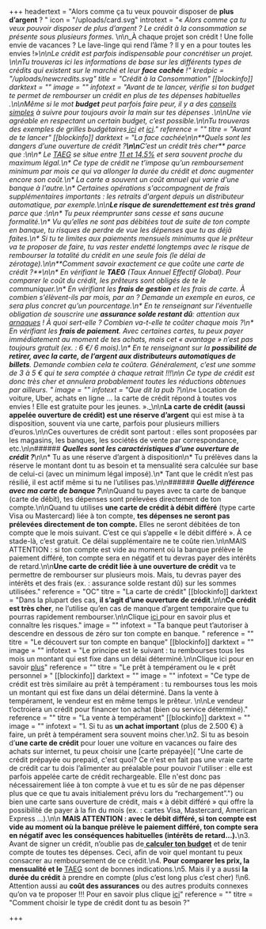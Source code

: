 +++
headertext = "Alors comme ça tu veux pouvoir disposer de **plus d’argent** ? "
icon = "/uploads/card.svg"
introtext = "« _Alors comme ça tu veux pouvoir disposer de plus d’argent ? Le crédit à la consommation se présente sous plusieurs formes._ \n\n_À chaque projet son crédit ! Une folle envie de vacances ? Le lave-linge qui rend l’âme ? Il y en a pour toutes les envies !»_\n\nLe crédit est parfois indispensable pour concrétiser un projet. \n\nTu trouveras ici les informations de base sur les différents types de crédits qui existent sur le marché et leur **face cachée** !"
kredpic = "/uploads/newcredits.svg"
title = "Crédit à la Consommation"
[[blockinfo]]
darktext = ""
image = ""
infotext = "Avant de te lancer, vérifie si ton budget te permet de rembourser un crédit en plus de tes dépenses habituelles .\n\nMême si le mot **budget** peut parfois faire peur, il y a des [conseils simples](https://www.thebudgetmom.com/) à suivre pour toujours avoir la main sur tes dépenses .\n\nUne vie agréable en respectant un certain budget, c’est possible.\n\nTu trouveras des exemples de grilles budgétaires[ ici](http://socialsante.wallonie.be/surendettement/citoyen/calcul_budget_public/) et [ici](http://www.checkyourbudget.be/spip.php?rubrique27&lang=fr)."
reference = ""
titre = "Avant de te lancer"
[[blockinfo]]
darktext = "La face cachée\n\n**_Quels sont les dangers d’une ouverture de crédit ?_**\n\n**C’est un crédit très cher** parce que :\n\n* Le [TAEG](#)  se situe entre [11 et 14,5%](https://economie.fgov.be/fr/themes/services-financiers/credit-la-consommation/cout-du-credit/tarifs-maximaux)  et sera souvent proche du maximum légal.\n* Ce type de crédit ne t’impose qu’un remboursement minimum par mois ce qui va allonger la durée du crédit et donc augmenter encore son coût.\n* La carte a souvent un coût annuel qui varie d'une banque à l'autre.\n* Certaines opérations s'accompagnent de frais supplémentaires importants : les retraits d'argent depuis un distributeur automatique, par exemple.\n\n**Le risque de surendettement est très grand** parce que :\n\n* Tu peux réemprunter sans cesse et sans aucune formalité.\n* Vu qu’elles ne sont pas débitées tout de suite de ton compte en banque, tu risques de perdre de vue les dépenses que tu as déjà faites.\n* Si tu te limites aux paiements mensuels minimums que le prêteur va te proposer de faire, tu vas rester endetté longtemps avec le risque de rembourser la totalité du crédit en une seule fois (le délai de zérotage).\n\n**_Comment savoir exactement ce que coûte une carte de crédit ?_**\n\n* En vérifiant le **TAEG** (Taux Annuel Effectif Global). Pour comparer le coût du crédit, les prêteurs sont obligés de te le communiquer.\n* En vérifiant les **frais de gestion** et les frais de carte. À combien s’élèvent-ils par mois, par an ? Demande un exemple en euros, ce sera plus concret qu’un pourcentage.\n* En te renseignant sur l’éventuelle obligation de souscrire une **assurance solde restant dû**: attention aux [arnaques](https://www.wikifin.be/fr/thematiques/emprunter/credit-la-consommation/assurance-solde-restant-du) !  À quoi sert-elle ? Combien va-t-elle te coûter chaque mois ?\n* En vérifiant les **frais de paiement**. Avec certaines cartes, tu peux payer immédiatement au moment de tes achats, mais cet « avantage » n’est pas toujours gratuit (ex. : 6 €/ 6 mois).\n* En te renseignant sur la **possibilité de retirer, avec la carte, de l’argent aux distributeurs automatiques de billets**. Demande combien cela te coûtera. Généralement, c’est une somme de 3 à 5 € qui te sera comptée à chaque retrait !!!\n\n    Ce type de crédit est donc très cher et annulera probablement toutes les réductions obtenues par ailleurs. "
image = ""
infotext = "Que dit la pub ?\n\n_« Location de voiture, Uber, achats en ligne ... la carte de crédit répond à toutes vos envies ! Elle est gratuite pour les jeunes. »._\n\n**La carte de crédit (aussi appelée ouverture de crédit) est une réserve d’argent** qui est mise à ta disposition, souvent via une carte, parfois pour plusieurs milliers d’euros.\n\nCes ouvertures de crédit sont partout : elles sont  proposées par les magasins, les banques, les sociétés de vente par correspondance, etc.\n\n###### **_Quelles sont les caractéristiques d’une ouverture de crédit ?_**\n\n* Tu as une réserve d’argent à disposition\n* Tu prélèves dans la réserve le montant dont tu as besoin et ta mensualité sera calculée sur base de celui-ci (avec un minimum légal imposé).\n* Tant que le crédit n’est pas résilié, il est actif même si tu ne l’utilises pas.\n\n###### **_Quelle différence avec ma carte de banque ?_**\n\nQuand tu payes avec ta carte de banque (carte de débit), tes dépenses sont prélevées directement de ton compte.\n\nQuand tu utilises **une carte de crédit à débit différé** (type carte Visa ou Mastercard) liée à ton compte, **tes dépenses ne seront pas prélevées directement de ton compte.** Elles ne seront débitées de ton compte que le mois suivant. C’est ce qui s’appelle « le débit différé ». À ce stade-là, c’est gratuit. Ce délai supplémentaire ne te coûte rien.\n\nMAIS ATTENTION : si ton compte est vide au moment où la banque prélève le paiement différé, ton compte sera en négatif et tu devras payer des intérêts de retard.\n\n**Une carte de crédit liée à une ouverture de crédit** va te permettre de rembourser sur plusieurs mois. Mais, tu devras payer des intérêts et des frais (ex. : assurance solde restant dû) sur les sommes utilisées."
reference = "OC"
titre = "La carte de crédit"
[[blockinfo]]
darktext = "Dans la plupart des cas, **il s’agit d’une ouverture de crédit.**\n\n**Ce crédit est très cher**, ne l’utilise qu’en cas de manque d’argent temporaire que tu pourras rapidement rembourser.\n\nClique [ici ](#OC) pour en savoir plus et connaître les risques."
image = ""
infotext = "Ta banque peut t’autoriser à descendre en dessous de zéro sur ton compte en banque. "
reference = ""
titre = "Le découvert sur ton compte en banque"
[[blockinfo]]
darktext = ""
image = ""
infotext = "Le principe est le suivant : tu rembourses tous les mois un montant qui est fixe dans un délai déterminé.\n\nClique ici pour en savoir [plus](#PAT)"
reference = ""
titre = "Le prêt à tempérament ou le « prêt personnel » "
[[blockinfo]]
darktext = ""
image = ""
infotext = "Ce type de crédit est très similaire au prêt à tempérament : tu rembourses tous les mois un montant qui est fixe dans un délai déterminé. Dans la vente à tempérament, le vendeur est en même temps le prêteur. \n\nLe vendeur t’octroiera un crédit pour financer ton achat (bien ou service déterminé)."
reference = ""
titre = "La vente à tempérament"
[[blockinfo]]
darktext = ""
image = ""
infotext = "1. Si tu as **un achat important** (plus de 2.500 €) à faire, un prêt à tempérament sera souvent moins cher.\n2. Si tu as besoin d’**une carte de crédit** pour louer une voiture en vacances ou faire des achats sur internet, tu peux choisir une [carte prépayée]( \"Une carte de crédit prépayée ou prepaid, c'est quoi?   Ce n'est en fait pas une vraie carte de crédit car tu dois l’alimenter au préalable pour pouvoir l'utiliser : elle est parfois appelée carte de crédit rechargeable. Elle n'est donc pas nécessairement liée à ton compte à vue et tu es sûr de ne pas dépenser plus que ce que tu avais initialement prévu lors du “rechargement”.\") ou bien une carte sans ouverture de crédit, mais « à débit différé » qui offre la possibilité de payer à la fin du mois (ex. : cartes Visa, Mastercard, American Express …).\n\n   **MAIS ATTENTION : avec le débit différé, si ton compte est vide au moment où la banque prélève le paiement différé, ton compte sera en négatif avec les conséquences habituelles (intérêts de retard…).**\n3. Avant de signer un crédit, n’oublie pas de[ **calculer ton budget**]() et de tenir compte de toutes tes dépenses. Ceci, afin de voir quel montant tu peux consacrer au remboursement de ce crédit.\n4. **Pour comparer les prix, la mensualité et le** [TAEG](#) sont de bonnes indications.\n5. Mais il y a aussi **la durée du crédit** à prendre en compte (plus c’est long plus c’est cher) !\n6. Attention aussi au **coût des assurances** ou des autres produits connexes qu’on va te proposer !!! Pour en savoir plus clique [ici](#Ass)"
reference = ""
titre = "Comment choisir le type de crédit dont tu as besoin ?"

+++
